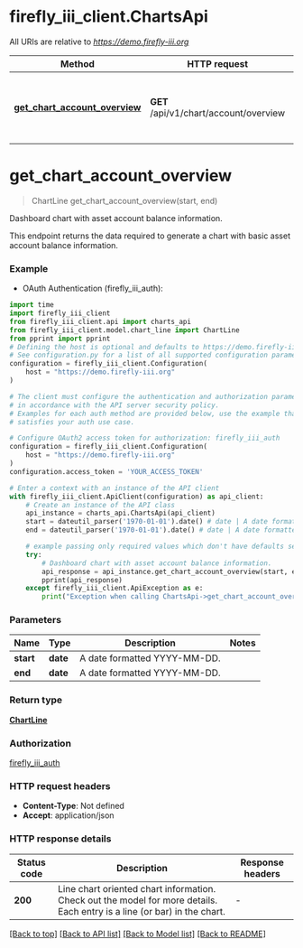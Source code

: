 # firefly_iii_client.ChartsApi

All URIs are relative to *https://demo.firefly-iii.org*

Method | HTTP request | Description
------------- | ------------- | -------------
[**get_chart_account_overview**](ChartsApi.md#get_chart_account_overview) | **GET** /api/v1/chart/account/overview | Dashboard chart with asset account balance information.


# **get_chart_account_overview**
> ChartLine get_chart_account_overview(start, end)

Dashboard chart with asset account balance information.

This endpoint returns the data required to generate a chart with basic asset account balance information. 

### Example

* OAuth Authentication (firefly_iii_auth):
```python
import time
import firefly_iii_client
from firefly_iii_client.api import charts_api
from firefly_iii_client.model.chart_line import ChartLine
from pprint import pprint
# Defining the host is optional and defaults to https://demo.firefly-iii.org
# See configuration.py for a list of all supported configuration parameters.
configuration = firefly_iii_client.Configuration(
    host = "https://demo.firefly-iii.org"
)

# The client must configure the authentication and authorization parameters
# in accordance with the API server security policy.
# Examples for each auth method are provided below, use the example that
# satisfies your auth use case.

# Configure OAuth2 access token for authorization: firefly_iii_auth
configuration = firefly_iii_client.Configuration(
    host = "https://demo.firefly-iii.org"
)
configuration.access_token = 'YOUR_ACCESS_TOKEN'

# Enter a context with an instance of the API client
with firefly_iii_client.ApiClient(configuration) as api_client:
    # Create an instance of the API class
    api_instance = charts_api.ChartsApi(api_client)
    start = dateutil_parser('1970-01-01').date() # date | A date formatted YYYY-MM-DD. 
    end = dateutil_parser('1970-01-01').date() # date | A date formatted YYYY-MM-DD. 

    # example passing only required values which don't have defaults set
    try:
        # Dashboard chart with asset account balance information.
        api_response = api_instance.get_chart_account_overview(start, end)
        pprint(api_response)
    except firefly_iii_client.ApiException as e:
        print("Exception when calling ChartsApi->get_chart_account_overview: %s\n" % e)
```


### Parameters

Name | Type | Description  | Notes
------------- | ------------- | ------------- | -------------
 **start** | **date**| A date formatted YYYY-MM-DD.  |
 **end** | **date**| A date formatted YYYY-MM-DD.  |

### Return type

[**ChartLine**](ChartLine.md)

### Authorization

[firefly_iii_auth](../README.md#firefly_iii_auth)

### HTTP request headers

 - **Content-Type**: Not defined
 - **Accept**: application/json


### HTTP response details
| Status code | Description | Response headers |
|-------------|-------------|------------------|
**200** | Line chart oriented chart information. Check out the model for more details. Each entry is a line (or bar) in the chart. |  -  |

[[Back to top]](#) [[Back to API list]](../README.md#documentation-for-api-endpoints) [[Back to Model list]](../README.md#documentation-for-models) [[Back to README]](../README.md)

